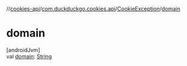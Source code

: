 //[cookies-api](../../../index.md)/[com.duckduckgo.cookies.api](../index.md)/[CookieException](index.md)/[domain](domain.md)

# domain

[androidJvm]\
val [domain](domain.md): [String](https://kotlinlang.org/api/latest/jvm/stdlib/kotlin/-string/index.html)
